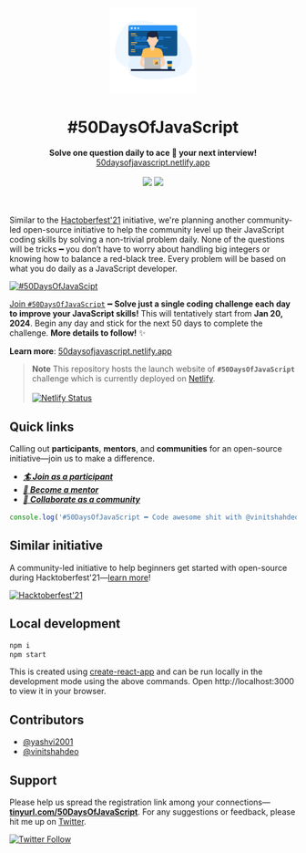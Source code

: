 <div align='center'>
  <a href='https://50daysofjavascript.netlify.app'><img src='public/50daysofjavascript.png' height='30%' width='30%'/></a>
  <h1>#50DaysOfJavaScript</h1>
  <strong>Solve one question daily to ace 🎯 your next interview!</strong><br/>
  <a href='https://50daysofjavascript.netlify.app/'>50daysofjavascript.netlify.app</a>
  <br/><br/>
  <img src='https://forthebadge.com/images/badges/powered-by-coffee.svg' />
  <a href='https://50daysofjavascript.netlify.app/'>
    <img src='https://forthebadge.com/images/badges/check-it-out.svg' />
  </a>
  <br/><br/><br/>
</div>

Similar to the [Hactoberfest'21](https://vinitshahdeo.dev/hacktoberfest-2021) initiative, we're planning another community-led open-source initiative to help the community level up their JavaScript coding skills by solving a non-trivial problem daily. None of the questions will be tricks ━ you don’t have to worry about handling big integers or knowing how to balance a red-black tree. Every problem will be based on what you do daily as a JavaScript developer.

[![#50DaysOfJavaScipt](https://badgen.net/badge/%23/50DaysOfJavaScript?&scale=1.3)](https://50daysofjavascript.netlify.app/)

[Join `#50DaysOfJavaScript`](https://tinyurl.com/50DaysOfJavaScript) ━ **Solve just a single coding challenge each day to improve your JavaScript skills!** This will tentatively start from **Jan 20, 2024**. Begin any day and stick for the next 50 days to complete the challenge. **More details to follow!** ✨

**Learn more**: [50daysofjavascript.netlify.app](https://50daysofjavascript.netlify.app/)

> **Note** This repository hosts the launch website of **`#50DaysOfJavaScript`** challenge which is currently deployed on [Netlify](https://50daysofjavascript.netlify.app/). <br/><br/>
> [![Netlify Status](https://api.netlify.com/api/v1/badges/32100f59-fa5f-49a1-89aa-40ecc48f002a/deploy-status)](https://app.netlify.com/sites/50daysofjavascript/deploys)

## Quick links

Calling out **participants**, **mentors**, and **communities** for an open-source initiative—join us to make a difference.

- ***[🏄 Join as a participant](https://forms.gle/83ZKpF4S5VEqNG6P8)***
- ***[🍿 Become a mentor](https://forms.gle/zGHWps1t7heYbcrP7)***
- ***[🚀 Collaborate as a community](https://forms.gle/oQAFMDofBtjeawhp8)***


```javascript
console.log('#50DaysOfJavaScript ━ Code awesome shit with @vinitshahdeo & friends!');
```

## Similar initiative

A community-led initiative to help beginners get started with open-source during Hacktoberfest'21—[learn more](https://vinitshahdeo.dev/hacktoberfest-2021)!

[![Hacktoberfest'21](https://github-readme-stats.vercel.app/api/pin/?username=vinitshahdeo&repo=Hacktoberfest2021&theme=nord)](https://github.com/vinitshahdeo/Hacktoberfest2021)

## Local development

```terminal
npm i
npm start
```

This is created using [create-react-app](https://legacy.reactjs.org/docs/create-a-new-react-app.html) and can be run locally in the development mode using the above commands. Open http://localhost:3000 to view it in your browser.

## Contributors

- [@yashvi2001](https://github.com/yashvi2001)
- [@vinitshahdeo](https://github.com/vinitshahdeo)


## Support

Please help us spread the registration link among your connections—**[tinyurl.com/50DaysOfJavaScript](https://tinyurl.com/50DaysOfJavaScript)**. For any suggestions or feedback, please hit me up on [Twitter](https://twitter.com/Vinit_Shahdeo).

[![Twitter Follow](https://img.shields.io/twitter/follow/Vinit_Shahdeo?style=social)](https://twitter.com/Vinit_Shahdeo)
